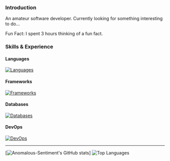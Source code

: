 ### Introduction

An amateur software developer. Currently looking for something interesting to do...

Fun Fact: I spent 3 hours thinking of a fun fact.

### Skills & Experience

#### Languages

[![Languages](https://skillicons.dev/icons?i=js,python,java,html)](https://skillicons.dev) 

#### Frameworks

[![Frameworks](https://skillicons.dev/icons?i=react,vue,nextjs,nuxtjs)](https://skillicons.dev) 

#### Databases

[![Databases](https://skillicons.dev/icons?i=postgres,mysql)](https://skillicons.dev) 

#### DevOps

[![DevOps](https://skillicons.dev/icons?i=github,git,docker)](https://skillicons.dev)

***

[![Anomalous-Sentiment's GitHub stats](https://github-readme-stats.vercel.app/api?username=Anomalous-Sentiment&show_icons=true&theme=transparent&show=,prs_merged,prs_merged_percentage)]
![Top Languages](https://github-readme-stats.vercel.app/api/top-langs/?username=Anomalous-Sentiment&layout=compact&theme=transparent)

<!--
**Anomalous-Sentiment/Anomalous-Sentiment** is a ✨ _special_ ✨ repository because its `README.md` (this file) appears on your GitHub profile.

Here are some ideas to get you started:

- 🔭 I’m currently working on ...
- 🌱 I’m currently learning ...
- 👯 I’m looking to collaborate on ...
- 🤔 I’m looking for help with ...
- 💬 Ask me about ...
- 📫 How to reach me: ...
- 😄 Pronouns: ...
- ⚡ Fun fact: ...
-->
